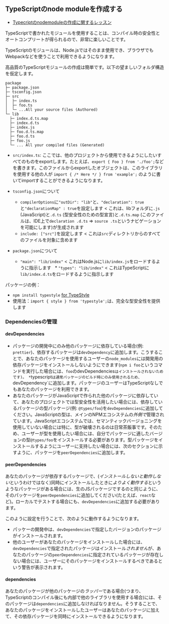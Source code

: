 ## TypeScriptのnode moduleを作成する

* [Typecriptのnodemoduleの作成に関するレッスン](https://egghead.io/lessons/typescript-create-high-quality-npm-packages-using-typescript)

TypeScriptで書かれたモジュールを使用することは、コンパイル時の安全性とオートコンプリートが得られるので、非常に楽しいことです。

TypeScriptのモジュールは、Node.jsではそのまま使用でき、ブラウザでもWebpackなどを使うことで利用できるようになります。

高品質のTypeScriptモジュールの作成は簡単です。以下の望ましいフォルダ構造を仮定します。

```text
package
├─ package.json
├─ tsconfig.json
├─ src
│  ├─ index.ts
│  ├─ foo.ts
│  └─ ...All your source files (Authored)
└─ lib
  ├─ index.d.ts.map
  ├─ index.d.ts
  ├─ index.js
  ├─ foo.d.ts.map
  ├─ foo.d.ts
  ├─ foo.js
  └─ ... All your compiled files (Generated)
```

* `src/index.ts`: ここでは、他のプロジェクトから使用できるようにしたいすべてのものをexportします。たとえば、`export { Foo } from './foo';`などを書きます。このファイルからexportしたオブジェクトは、このライブラリを使用する他の人が `import { /* Here */ } from 'example';` のように書いてimportすることができるようになります。

* `tsconfig.json`について
  * `compilerOptions`に`"outDir": "lib"`と、`"declaration": true`と`"declarationMap" : true`を設定します < これは、libフォルダに`.js` (JavaScript)と`.d.ts` (型安全性のための型宣言)と`.d.ts.map` (このファイルは、IDE上で`declaration .d.ts` => `source .ts`というナビゲーションを可能にします)が生成されます
  * `include: ["src"]`を設定します < これは`src`ディレクトリからのすべてのファイルを対象に含めます

* `package.json`について
  * `"main": "lib/index"` < これはNode.jsに`lib/index.js`をロードするように指示します
  * `"types": "lib/index"` < これはTypeScriptに`lib/index.d.ts`をロードするように指示します


パッケージの例：
* `npm install typestyle` [for TypeStyle](https://www.npmjs.com/package/typestyle)
* 使用法：`import { style } from 'typestyle';`は、完全な型安全性を提供します

### Dependenciesの管理

#### devDependencies

* パッケージの開発中にのみ他のパッケージに依存している場合(例: `prettier`)、依存するパッケージは`devDependency`に追加します。こうすることで、あなたのパッケージを使用するユーザーの`node_modules`には開発用の依存パッケージをインストールしないようにできます(`npm i foo`というコマンドを実行した場合には、`foo`のdevDependencies`はインストールされないためです)。
*`typescript`は通常パッケージのビルド時にのみ使用されるため、`devDependency`に追加します。パッケージのユーザーはTypeScriptなしでもあなたのパッケージを利用できます。
* あなたのパッケージがJavaScriptで作られた他のパッケージに依存していて、あなたのプロジェクトでは型安全性を活用したい場合には、依存しているパッケージの型パッケージ(例: `@types/foo`)を`devDependencies`に追加してください。JavaScriptの型は、メインのNPMエコシステムの*外側で*管理されています。JavaScriptエコシステムでは、セマンティックバージョニングを使用していない場合には特に、型が破壊されるのは日常茶飯事です。そのため、ユーザーが型を使用したい場合には、自分でパッケージに適したバージョンの型`@types/foo`をインストールする必要があります。型パッケージをインストールするようにユーザーに支持したい場合には、次のセクションに示すように、パッケージを`peerDependencies`に追加します。

#### peerDependencies

あなたのパッケージが依存するパッケージで、(*インストールしないと動作しない*というわけではなく)同時にインストールしたときに*よりよく動作する*というようなパッケージがある場合には、生のJSパッケージでするのと同じように、そのパッケージを`peerDependencies`に追加してください(たとえば、`react`など)。ローカルでテストする場合にも、`devDependencies`に追加する必要があります。

このように設定を行うことで、次のように動作するようになります。
* パッケーの開発中は、`devDependencies`で指定したバージョンのパッケージがインストールされます。
* 他のユーザーがあなたのパッケージをインストールした場合には、`devDependencies`で指定されたパッケージはインストール*されません*が、あなたのパッケージの`peerDependencies`に指定されているパッケージが存在しない場合には、ユーザーにそのパッケージをインストールするべきであるという警告が表示されます。

#### dependencies

あなたのパッケージが他のパッケージの*ラッパー*である場合(つまり、TypeScriptのコンパイル後にも内部で他のライブラリを使用する場合)には、そのパッケージは`dependencies`に追加しなければなりません。そうすることで、あなたのパッケージをインストールしたユーザーはあなたのパッケージに加えて、その依存パッケージを同時にインストールできるようになります。
